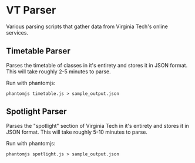 VT Parser
=========

Various parsing scripts that gather data from Virginia Tech's online services.

Timetable Parser
----------------

Parses the timetable of classes in it's entirety and stores it in JSON format. This will take roughly 2-5 minutes to parse.

Run with phantomjs:

    phantomjs timetable.js > sample_output.json


Spotlight Parser
----------------

Parses the "spotlight" section of Virginia Tech in it's entirety and stores it in JSON format. This will take roughly 5-10 minutes to parse.

Run with phantomjs:

    phantomjs spotlight.js > sample_output.json
